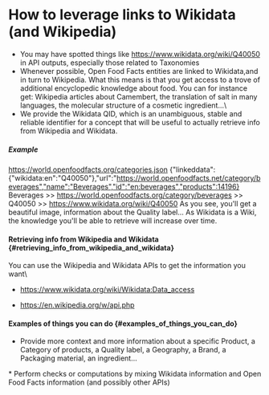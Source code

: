 # How to leverage links to Wikidata (and Wikipedia) 

- You may have spotted things like https://www.wikidata.org/wiki/Q40050 in API outputs, especially those related to Taxonomies
- Whenever possible, Open Food Facts entities are linked to Wikidata,and in turn to Wikipedia. What this means is that you get access to a trove of additional encyclopedic knowledge about food. You can for instance get: Wikipedia articles about Camembert, the translation of salt in many languages, the molecular structure of a cosmetic ingredient...\
- We provide the Wikidata QID, which is an unambiguous, stable and reliable identifier for a concept that will be useful to actually retrieve info from Wikipedia and Wikidata.

##### Example

https://world.openfoodfacts.org/categories.json
{"linkeddata":{"wikidata:en":"Q40050"},"url":"https://world.openfoodfacts.net/category/beverages","name":"Beverages","id":"en:beverages","products":14196}
Beverages >> https://world.openfoodfacts.org/category/beverages >> Q40050 >> https://www.wikidata.org/wiki/Q40050
As you see, you\'ll get a beautiful image, information about the Quality label... As Wikidata is a Wiki, the knowledge you\'ll be able to retrieve will increase over time.

#### Retrieving info from Wikipedia and Wikidata {#retrieving_info_from_wikipedia_and_wikidata}

You can use the Wikipedia and Wikidata APIs to get the information you want\

- https://www.wikidata.org/wiki/Wikidata:Data_access

* https://en.wikipedia.org/w/api.php

#### Examples of things you can do {#examples_of_things_you_can_do}

- Provide more context and more information about a specific Product, a Category of products, a Quality label, a Geography, a Brand, a Packaging material, an ingredient...

\* Perform checks or computations by mixing Wikidata information and Open Food Facts information (and possibly other APIs)
